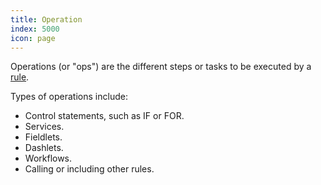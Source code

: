 ```yaml
---
title: Operation
index: 5000
icon: page
---
```


Operations (or "ops") are the different steps or tasks to be executed by
a [rule](concepts/rule).

Types of operations include:

- Control statements, such as IF or FOR.
- Services.
- Fieldlets.
- Dashlets.
- Workflows.
- Calling or including other rules.